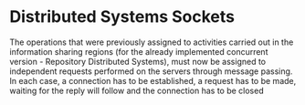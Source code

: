 # Distributed Systems Sockets

The operations that were previously assigned to activities carried out in the information sharing
regions (for the already implemented concurrent version - Repository Distributed Systems), must now be assigned to independent requests performed on the servers through message passing. In each case, a connection has to be established, a request has to be made, waiting for the reply will follow and the connection has to be closed
